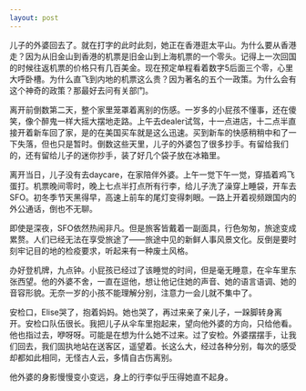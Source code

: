 ```yaml
---
layout: post
---
```


儿子的外婆回去了。就在打字的此时此刻，她正在香港逛太平山。为什么要从香港走？因为从旧金山到香港的机票是旧金山到上海机票的一个零头。记得上一次回国的时候往返机票的价格只有几百美金。现在预定单程看着数字5后面三个零，心里大呼卧槽。为什么直飞到内地的机票这么贵？因为著名的五个一政策。为什么会有这个神奇的政策？那最好去问有关部门。

离开前倒数第二天，整个家里笼罩着离别的伤感。一岁多的小屁孩不懂事，还在傻笑，像个醉鬼一样大摇大摆地走路。上午去dealer试驾，十一点进店，十二点半直接开着新车回了家，是的在美国买车就是这么迅速。买到新车的快感稍稍中和了一下失落，但也只是暂时。倒数这些天里，儿子的外婆包了很多抄手。有留给我们的，还有留给儿子的迷你抄手，装了好几个袋子放在冰箱里。

离开当日，儿子没有去daycare，在家陪伴外婆。上午一觉下午一觉，穿插着鸡飞蛋打。机票晚间零时，晚上七点半打点所有行李，给儿子洗了澡穿上睡袋，开车去SFO。初冬季节天黑得早，高速上前车的尾灯变得刺眼。一路上开着视频跟国内的外公通话，倒也不无聊。

即使是深夜，SFO依然热闹非凡。但是旅客皆戴着一副面具，行色匆匆，旅途变成累赘。人们已经无法在享受旅途了——旅途中见的新鲜人事风景文化。反倒是要时刻牢记目的地的检疫要求，听起来有一种废土风格。

办好登机牌，九点钟。小屁孩已经过了该睡觉的时间，但是毫无睡意，在伞车里东张西望。他的外婆不舍，一直在逗他，想让他记住她的声音、她的语言语调、她的音容形貌。无奈一岁的小孩不能理解分别，注意力一会儿就不集中了。

安检口，Elise哭了，抱着妈妈。她也哭了，再过来亲了亲儿子，一跺脚转身离开。安检口队伍很长。我把儿子从伞车里抱起来，望向他外婆的方向，只给他看。他也指过去，咿呀呀。可能是在想为什么她不过来。过了安检。外婆摆摆手，让我们回去，我们固执地站在送客区，遥望着。长这么大，经过各种分别，每次的感受却都如此相同，无怪古人云，多情自古伤离别。

他外婆的身影慢慢变小变远，身上的行李似乎压得她直不起身。
